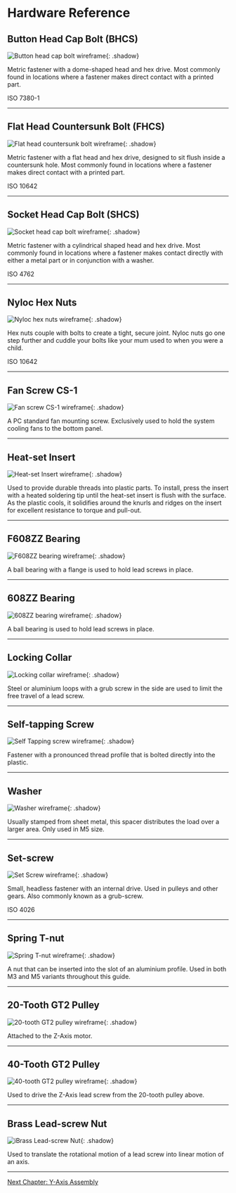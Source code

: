 # Hardware Reference

## Button Head Cap Bolt (BHCS)

![Button head cap bolt wireframe](../img/hardware/bhcs.png){: .shadow}

Metric fastener with a dome-shaped head and hex drive. Most commonly found in locations where a fastener makes direct contact with a printed part.

ISO 7380-1

---

## Flat Head Countersunk Bolt (FHCS)

![Flat head countersunk bolt wireframe](../img/hardware/fhcs.png){: .shadow}

Metric fastener with a flat head and hex drive, designed to sit flush inside a countersunk hole. Most commonly found in locations where a fastener makes direct contact with a printed part.

ISO 10642

---

## Socket Head Cap Bolt (SHCS)

![Socket head cap bolt wireframe](../img/hardware/shcs.png){: .shadow}

Metric fastener with a cylindrical shaped head and hex drive. Most commonly found in locations where a fastener makes contact directly with either a metal part or in conjunction with a washer.

ISO 4762

---

## Nyloc Hex Nuts

![Nyloc hex nuts wireframe](../img/hardware/nyloc.png){: .shadow}

Hex nuts couple with bolts to create a tight, secure joint. Nyloc nuts go one step further and cuddle your bolts like your mum used to when you were a child.

ISO 10642

---

## Fan Screw CS-1

![Fan screw CS-1 wireframe](../img/hardware/cs-1.png){: .shadow}

A PC standard fan mounting screw. Exclusively used to hold the system cooling fans to the bottom panel.

---

## Heat-set Insert

![Heat-set Insert wireframe](../img/hardware/heat_insert.png){: .shadow}

Used to provide durable threads into plastic parts. To install, press the insert with a heated soldering tip until the heat-set insert is flush with the surface. As the plastic cools, it solidifies around the knurls and ridges on the insert for excellent resistance to torque and pull-out.

---

## F608ZZ Bearing

![F608ZZ bearing wireframe](../img/hardware/f608.png){: .shadow}

A ball bearing with a flange is used to hold lead screws in place.

---

## 608ZZ Bearing

![608ZZ bearing wireframe](../img/hardware/608.png){: .shadow}

A ball bearing is used to hold lead screws in place.

---

## Locking Collar

![Locking collar wireframe](../img/hardware/collar.png){: .shadow}

Steel or aluminium loops with a grub screw in the side are used to limit the free travel of a lead screw.

---

## Self-tapping Screw

![Self Tapping screw wireframe](../img/hardware/self_tapping_screw.png){: .shadow}

Fastener with a pronounced thread profile that is bolted directly into the plastic.

---

## Washer

![Washer wireframe](../img/hardware/washer.png){: .shadow}

Usually stamped from sheet metal, this spacer distributes the load over a larger area. Only used in M5 size.

---

## Set-screw

![Set Screw wireframe](../img/hardware/grub_screw.png){: .shadow}

Small, headless fastener with an internal drive. Used in pulleys and other gears. Also commonly known as a grub-screw.

ISO 4026

---

## Spring T-nut

![Spring T-nut wireframe](../img/hardware/spring_nut.png){: .shadow}

A nut that can be inserted into the slot of an aluminium profile. Used in both M3 and M5 variants throughout this guide.

---

## 20-Tooth GT2 Pulley

![20-tooth GT2 pulley wireframe](../img/hardware/20_tooth.png){: .shadow}

Attached to the Z-Axis motor.

---

## 40-Tooth GT2 Pulley

![40-tooth GT2 pulley wireframe](../img/hardware/40_tooth.png){: .shadow}

Used to drive the Z-Axis lead screw from the 20-tooth pulley above.

---

## Brass Lead-screw Nut

![iBrass Lead-screw Nut](../img/hardware/brass_leadscrew_nut.png){: .shadow}

Used to translate the rotational motion of a lead screw into linear motion of an axis.

---

[Next Chapter: Y-Axis Assembly](./40_y_axis_assembly.md)
